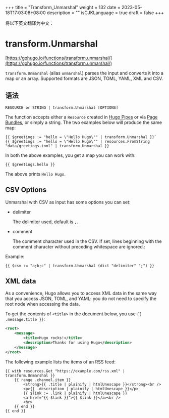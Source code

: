 +++
title = "Transform_Unmarshal"
weight = 132
date = 2023-05-18T17:03:08+08:00
description = ""
isCJKLanguage = true
draft = false
+++

将以下英文翻译为中文：
# transform.Unmarshal

[https://gohugo.io/functions/transform.unmarshal/](https://gohugo.io/functions/transform.unmarshal/)

`transform.Unmarshal` (alias `unmarshal`) parses the input and converts it into a map or an array. Supported formats are JSON, TOML, YAML, XML and CSV.

## 语法

```
RESOURCE or STRING | transform.Unmarshal [OPTIONS]
```

The function accepts either a `Resource` created in [Hugo Pipes](https://gohugo.io/hugo-pipes/) or via [Page Bundles](https://gohugo.io/content-management/page-bundles/), or simply a string. The two examples below will produce the same map:

```go-html-template
{{ $greetings := "hello = \"Hello Hugo\"" | transform.Unmarshal }}`
{{ $greetings := "hello = \"Hello Hugo\"" | resources.FromString "data/greetings.toml" | transform.Unmarshal }}
```

In both the above examples, you get a map you can work with:

```go-html-template
{{ $greetings.hello }}
```

The above prints `Hello Hugo`.

## CSV Options 

Unmarshal with CSV as input has some options you can set:

- delimiter

  The delimiter used, default is `,`.

- comment

  The comment character used in the CSV. If set, lines beginning with the comment character without preceding whitespace are ignored.:

Example:

```go-html-template
{{ $csv := "a;b;c" | transform.Unmarshal (dict "delimiter" ";") }}
```

## XML data 

As a convenience, Hugo allows you to access XML data in the same way that you access JSON, TOML, and YAML: you do not need to specify the root node when accessing the data.

To get the contents of `<title>` in the document below, you use `{{ .message.title }}`:

```xml
<root>
    <message>
        <title>Hugo rocks!</title>
        <description>Thanks for using Hugo</description>
    </message>
</root>
```

The following example lists the items of an RSS feed:

```go-html-template
{{ with resources.Get "https://example.com/rss.xml" | transform.Unmarshal }}
    {{ range .channel.item }}
        <strong>{{ .title | plainify | htmlUnescape }}</strong><br />
        <p>{{ .description | plainify | htmlUnescape }}</p>
        {{ $link := .link | plainify | htmlUnescape }}
        <a href="{{ $link }}">{{ $link }}</a><br />
        <hr>
    {{ end }}
{{ end }}
```
